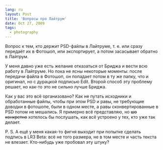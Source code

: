 ```yaml
---
lang: ru
layout: Post
title: 'Вопросы про Лайтрум'
date: Oct 27, 2009
tags:
  - photography
---
```


Вопрос к тем, кто держит PSD-файлы в Лайтруме, т. е. или сразу передаёт их в Фотошоп, или экспортирует, а потом засасывает обратно в Лайтрум.

У меня давно уже есть желание отказаться от Бриджа и вести всю работу в Лайтруме. Но пока не ясны некоторые моменты: после передачи файла в Фотошоп, он попадает потом в ту же папку, что и оригинал, но с дурацкой подписью Edit. Второй способ эту проблему решает, но как-то это не сильно лучше Бриджа.

Как у вас это всё организовано? Как не путать исходники и обработанные файлы, чтобы при этом PSD и равы, не требующие доводки в фотошопе, были в одном месте, а равы сконвертированные в PSD потом не мешались. Я примерно всё представляю, но ~~шо конкретно~~ хотелось бы послушать, как всё устроено у тех, кто уже так делает.

P. S. А ещё у меня какая-то фигня выходит при попытке сделать подпись в LR3 Beta: всё не того размера, не в том месте и часть текста не влезает. Кто-нибудь уже пробовал эту штуку?
